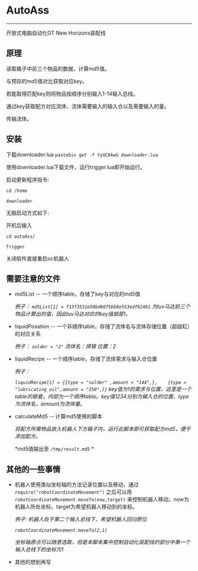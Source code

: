 # AutoAss
***
开放式电脑自动化GT New Horizons装配线

原理
----
读取箱子中前三个物品的数据，计算md5值。

与预存的md5值对比获取对应key。

若能取得匹配key则将物品按顺序分别输入1-14输入总线。

通过key获取配方对应流体、流体需要输入的输入仓以及需要输入的量。

传输流体。

安装
----
下载downloader.lua `pastebin get -f YyUC6kwG downloader.lua`

使用downloader.lua下载文件，运行trigger.lua即开始运行。

启动更新程序指令:

`cd /home`

`downloader`

无脑启动方式如下:

开机后输入

`cd autoAss/`

`Trigger`

关闭软件直接重启oc机器人

需要注意的文件
----
* md5List -- 一个顺序table，存储了key与对应的md5值

  	*例子： `md5List[1] = f13f3531e58bd60f5bb8e553edf92461` 为luv马达前三个物品计算出的值，因此luv马达对应的key值就是1。*

* liquidPosation -- 一个非顺序table，存储了流体名与流体存储位置（超级缸）的对应关系

  	*例子： `solder = "2"` 流体名：焊锡 位置：2*

* liquidRecipe -- 一个顺序table，存储了流体需求与输入仓位置

  	*例子：*
  
  	*`liquidRecipe[1] = {{type = "solder" ,amount = "144",},	{type = "lubricating_oil",amount = "250",}}`*
  	*key值为1的需求与位置，这里是一个table的嵌套，内部为一个顺序table。key值1234分别为输入仓的位置，type为流体名，amount为流体量。*

* calculateMd5 -- 计算md5使用的脚本
	
	*将配方所需物品放入机器人下方箱子内，运行此脚本即可获取配方md5，便于添加配方。*
	
	*md5值输出至 `/tmp/result.md5` *
	
其他的一些事情
----
* 机器人使用类似坐标轴的方法记录位置以及移动，通过 `require("robotCoordinateMovement")` 之后可以用 `robotCoordinateMovement.moveTo(now,target)` 来控制机器人移动。now为机器人所处坐标，target为希望机器人移动到的坐标。

	*例子: 机器人处于第二个输入总线下，希望机器人回归原位*

	*`robotCoordinateMovement.moveTo(2,1)`*

	*坐标轴原点可以随意选取，但是本脚本集中控制自动化装配线的部分中第一个输入总线下的坐标为1*

* 其他的想到再写


